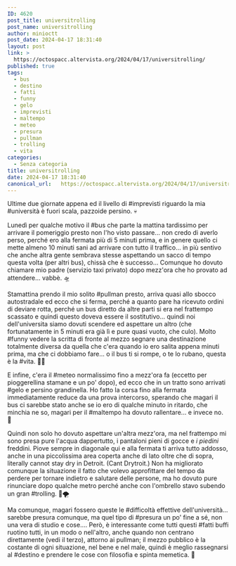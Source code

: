 ```yaml
---
ID: 4620
post_title: universitrolling
post_name: universitrolling
author: minioctt
post_date: 2024-04-17 18:31:40
layout: post
link: >
  https://octospacc.altervista.org/2024/04/17/universitrolling/
published: true
tags:
  - bus
  - destino
  - fatti
  - funny
  - gelo
  - imprevisti
  - maltempo
  - meteo
  - presura
  - pullman
  - trolling
  - vita
categories:
  - Senza categoria
title: universitrolling
date: 2024-04-17 18:31:40
canonical_url:   https://octospacc.altervista.org/2024/04/17/universitrolling/
---
```

<!-- wp:paragraph -->
<p>Ultime due giornate appena ed il livello di #imprevisti riguardo la mia #università è fuori scala, pazzoide persino. 💀</p>
<!-- /wp:paragraph -->

<!-- wp:paragraph -->
<p>Lunedì per qualche motivo il #bus che parte la mattina tardissimo per arrivare il pomeriggio presto non l'ho visto passare... non credo di averlo perso, perché ero alla fermata più di 5 minuti prima, e in genere quello ci mette almeno 10 minuti sani ad arrivare con tutto il traffico... in più sentivo che anche altra gente sembrava stesse aspettando un sacco di tempo questa volta (per altri bus), chissà che è successo... Comunque ho dovuto chiamare mio padre (servizio taxi privato) dopo mezz'ora che ho provato ad attendere... vabbè. 🛸</p>
<!-- /wp:paragraph -->

<!-- wp:paragraph -->
<p>Stamattina prendo il mio solito #pullman presto, arriva quasi allo sbocco autostradale ed ecco che si ferma, perché a quanto pare ha ricevuto ordini di deviare rotta, perché un bus diretto da altre parti si era nel frattempo scassato e quindi questo doveva essere il sostitutivo... quindi noi dell'universita siamo dovuti scendere ed aspettare un altro (che fortunatamente in 5 minuti era già lì e pure quasi vuoto, che culo). Molto #funny vedere la scritta di fronte al mezzo segnare una destinazione totalmente diversa da quella che c'era quando io ero salita appena minuti prima, ma che ci dobbiamo fare... o il bus ti si rompe, o te lo rubano, questa è la #vita. 🧙‍♂️</p>
<!-- /wp:paragraph -->

<!-- wp:paragraph -->
<p>E infine, c'era il #meteo normalissimo fino a mezz'ora fa (eccetto per pioggerellina stamane e un po' dopo), ed ecco che in un tratto sono arrivati #gelo e persino grandinella. Ho fatto la corsa fino alla fermata immediatamente reduce da una prova intercorso, sperando che magari il bus ci sarebbe stato anche se io ero di qualche minuto in ritardo, che minchia ne so, magari per il #maltempo ha dovuto rallentare... e invece no. 🦏</p>
<!-- /wp:paragraph -->

<!-- wp:paragraph -->
<p>Quindi non solo ho dovuto aspettare un'altra mezz'ora, ma nel frattempo mi sono presa pure l'acqua dappertutto, i pantaloni pieni di gocce e <em>i piedini</em> freddini. Piove sempre in diagonale qui e alla fermata ti arriva tutto addosso, anche in una piccolissima area coperta anche di lato oltre che di sopra, literally cannot stay dry in Detroit. (Cant Drytroit.) Non ha migliorato comunque la situazione il fatto che volevo approfittare del tempo da perdere per tornare indietro e salutare delle persone, ma ho dovuto pure rinunciare dopo qualche metro perché anche con l'ombrello stavo subendo un gran #trolling. 🌂🌪️</p>
<!-- /wp:paragraph -->

<!-- wp:paragraph -->
<p>Ma comunque, magari fossero queste le #difficoltà effettive dell'università... sarebbe presura comunque, ma quel tipo di #presura un po' fine a sé, non una vera di studio e cose.... Però, è interessante come tutti questi #fatti buffi ruotino tutti, in un modo o nell'altro, anche quando non centrano direttamente (vedi il terzo), attorno ai pullman; il mezzo pubblico è la costante di ogni situazione, nel bene e nel male, quindi è meglio rassegnarsi al #destino e prendere le cose con filosofia e spinta memetica. 🤥</p>
<!-- /wp:paragraph -->